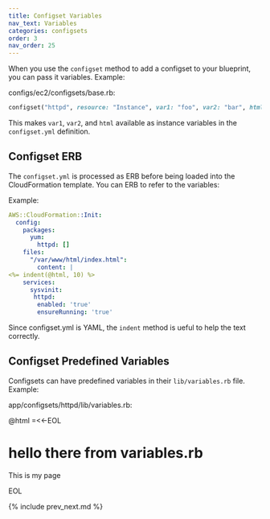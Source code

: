 ```yaml
---
title: Configset Variables
nav_text: Variables
categories: configsets
order: 3
nav_order: 25
---
```


When you use the `configset` method to add a configset to your blueprint, you can pass it variables.  Example:

configs/ec2/configsets/base.rb:

```ruby
configset("httpd", resource: "Instance", var1: "foo", var2: "bar", html: "<h2>html content</h2>")
```

This makes `var1`, `var2`, and `html` available as instance variables in the `configset.yml` definition.

## Configset ERB

The `configset.yml` is processed as ERB before being loaded into the CloudFormation template.  You can ERB to refer to the variables:

Example:

```yaml
AWS::CloudFormation::Init:
  config:
    packages:
      yum:
        httpd: []
    files:
      "/var/www/html/index.html":
        content: |
<%= indent(@html, 10) %>
    services:
      sysvinit:
       httpd:
        enabled: 'true'
        ensureRunning: 'true'
```

Since configset.yml is YAML, the `indent` method is ueful to help the text correctly.

## Configset Predefined Variables

Configsets can have predefined variables in their `lib/variables.rb` file.  Example:

app/configsets/httpd/lib/variables.rb:

@html =<<-EOL
<h1>hello there from variables.rb</h1>
<p>This is my page</p>
EOL

{% include prev_next.md %}
